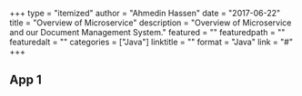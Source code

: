 +++
type = "itemized"
author = "Ahmedin Hassen"
date = "2017-06-22"
title = "Overview of Microservice"
description = "Overview of Microservice and our Document Management System."
featured = ""
featuredpath = ""
featuredalt = ""
categories = ["Java"]
linktitle = ""
format = "Java"
link = "#"
+++

## App 1

